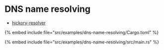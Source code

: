 # DNS name resolving

* [hickory-resolver](https://crates.io/crates/hickory-resolver)

{% embed include file="src/examples/dns-name-resolving/Cargo.toml" %}

{% embed include file="src/examples/dns-name-resolving/src/main.rs" %}


